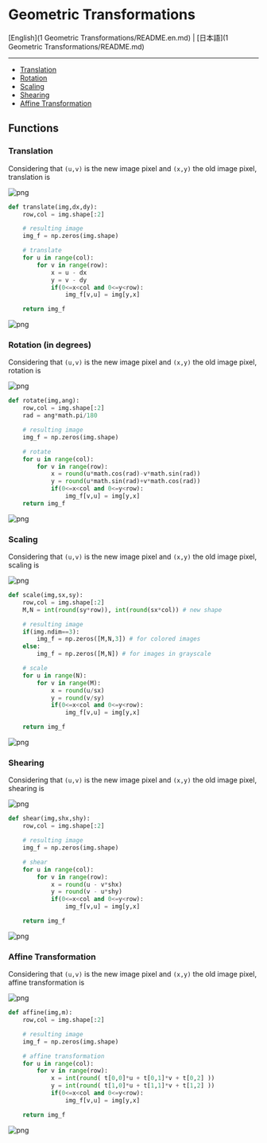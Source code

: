 
# Geometric Transformations

[English](1 Geometric Transformations/README.en.md) | [日本語](1 Geometric Transformations/README.md)

---------------------------------------

- [Translation](#translation)
- [Rotation](#rotation)
- [Scaling](#scaling)
- [Shearing](#shearing)
- [Affine Transformation](#affine) 

## Functions

### Translation<a id='translation'></a>

Considering that ``(u,v)`` is the new image pixel and ``(x,y)`` the old image pixel, translation is

![png](images/translation.png)

```python
def translate(img,dx,dy):
    row,col = img.shape[:2]

    # resulting image
    img_f = np.zeros(img.shape)

    # translate
    for u in range(col):
        for v in range(row):
            x = u - dx
            y = v - dy
            if(0<=x<col and 0<=y<row):
                img_f[v,u] = img[y,x]

    return img_f
```


![png](images/output_7_0.png)


### Rotation (in degrees)<a id='rotation'></a>

Considering that ``(u,v)`` is the new image pixel and ``(x,y)`` the old image pixel, rotation is

![png](images/rotation.png)

```python
def rotate(img,ang):
    row,col = img.shape[:2]
    rad = ang*math.pi/180

    # resulting image
    img_f = np.zeros(img.shape)

    # rotate
    for u in range(col):
        for v in range(row):
            x = round(u*math.cos(rad)-v*math.sin(rad))
            y = round(u*math.sin(rad)+v*math.cos(rad))
            if(0<=x<col and 0<=y<row):
                img_f[v,u] = img[y,x]    
    return img_f
```


![png](images/output_9_0.png)


### Scaling<a id='scaling'></a>

Considering that ``(u,v)`` is the new image pixel and ``(x,y)`` the old image pixel, scaling is

![png](images/scale.png)

```python
def scale(img,sx,sy):
    row,col = img.shape[:2]
    M,N = int(round(sy*row)), int(round(sx*col)) # new shape

    # resulting image
    if(img.ndim==3):
        img_f = np.zeros([M,N,3]) # for colored images
    else:
        img_f = np.zeros([M,N]) # for images in grayscale

    # scale
    for u in range(N):
        for v in range(M):
            x = round(u/sx)
            y = round(v/sy)
            if(0<=x<col and 0<=y<row):
                img_f[v,u] = img[y,x]

    return img_f
```


![png](images/output_11_0.png)


### Shearing<a id='shearing'></a>

Considering that ``(u,v)`` is the new image pixel and ``(x,y)`` the old image pixel, shearing is

![png](images/shear.png)

```python
def shear(img,shx,shy):
    row,col = img.shape[:2]

    # resulting image
    img_f = np.zeros(img.shape)

    # shear
    for u in range(col):
        for v in range(row):
            x = round(u - v*shx)
            y = round(v - u*shy)
            if(0<=x<col and 0<=y<row):
                img_f[v,u] = img[y,x]

    return img_f
```


![png](images/output_13_0.png)


### Affine Transformation<a id='affine'></a>

Considering that ``(u,v)`` is the new image pixel and ``(x,y)`` the old image pixel, affine transformation is

![png](images/affine.png)

```python
def affine(img,m):
    row,col = img.shape[:2]

    # resulting image
    img_f = np.zeros(img.shape)

    # affine transformation
    for u in range(col):
        for v in range(row):            
            x = int(round( t[0,0]*u + t[0,1]*v + t[0,2] ))
            y = int(round( t[1,0]*u + t[1,1]*v + t[1,2] ))
            if(0<=x<col and 0<=y<row):
                img_f[v,u] = img[y,x]

    return img_f
```

![png](images/output_15_0.png)
